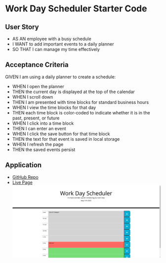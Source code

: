 # Work Day Scheduler Starter Code

## User Story
* AS AN employee with a busy schedule
* I WANT to add important events to a daily planner
* SO THAT I can manage my time effectively

## Acceptance Criteria
GIVEN I am using a daily planner to create a schedule:

* WHEN I open the planner
* THEN the current day is displayed at the top of the calendar
* WHEN I scroll down
* THEN I am presented with time blocks for standard business hours
* WHEN I view the time blocks for that day
* THEN each time block is color-coded to indicate whether it is in the past, present, or future
* WHEN I click into a time block
* THEN I can enter an event
* WHEN I click the save button for that time block
* THEN the text for that event is saved in local storage
* WHEN I refresh the page
* THEN the saved events persist

## Application
* [GitHub Repo](https://github.com/dolcebasstrombone/work-day-scheduler)
* [Live Page](https://dolcebasstrombone.github.io/work-day-scheduler/)
![Screenshot](./assets/images/screenshot.PNG)